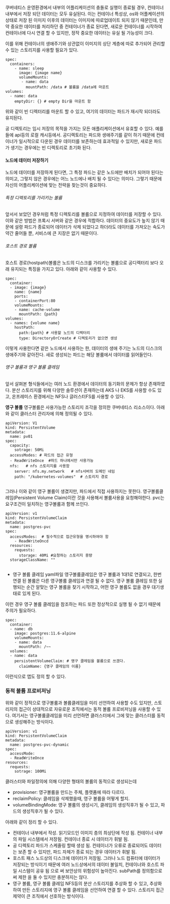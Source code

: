 쿠버네티스 운영환경에서 내부의 어플리케이션의 충돌로 실행이 종료될 경우, 컨테이너 내부에서 저장 되던 데이터는 모두 유실된다.
이는 컨테이너 특성상, os와 어플케이션의 상태로 저장 된 이미지 이후의 데이터는 이미지에 따로업데이트 되지 않기 때문인데, 만약 중요한 데이터를 처리하던 중 컨테이너가 종료 된다면, 새로운 컨테이너를 시작하여 컨테이너에 다시 연결 할 수 있지만, 정작 중요한 데이터는 유실 될 가능성이 크다.

이를 위해 컨테이너의 생애주기와 상관없이 이미지의 상단 계층에 따로 추가되어 관리할 수 있는 스토리지를 사용할 필요가 있다.

```
spec:
  containers:
    - name: sleep
      image: {image name}
      volumeMounts:
       - name: data
         mountPath: /data # 볼륨을 /data에 마운트
volumes:
  - name: data
    emptyDir: {} # empty Dir을 마운트 함
```
위와 같이 빈 디렉터리를 마운트 할 수 있고, 여기의 데이터는 파드가 재시작 되더라도 유지된다.

공 디렉토리는 임시 저장의 목적을 가지는 모든 애플리케이션에서 유효할 수 있다. 예를 들에 api등의 로컬 캐시등에서.
공디렉토리는 파드와 생애주기를 같이 하기 때문에 컨테이너가 일시적으로 다운된 경우 데이터를 보존하는데 효과적일 수 있지만, 새로운 파드가 생기는 경우에는 빈 디렉토리로 초기화 된다.


#### 노드에 데이터 저장하기

노드에 데이터를 저장하게 된다면, 그 특정 파드는 같은 노드에만 배치가 되어야 된다는 의미고, 그렇지 않은 경우에는 어느 노드에나 배치 될 수 있다는 의미다.
그렇기 때문에 자신의 어플리케이션에 맞는 전략을 찾는것이 중요하다.

###### 특정 디렉토리를 가리키는 볼륨
앞서서 보았던 경우처럼 특정 디렉토리를 볼륨으로 지정하여 데이터를 저장할 수 있다. 이와 같은 방법은 프록시 서버와 같은 경우에 적합하다.
데이터의 중요도가 높지 않기 때문에 설령 파드가 종료되어 데이터가 삭제 되었다고 하더라도 데이터를 가져오는 속도가 약간 줄어들 뿐, 서비스에 큰 지장은 없기 때문이다.

###### 호스트 경로 볼륨
호스트 경로(hostpath)볼륨은 노드의 디스크를 가리키는 볼륨으로 공디렉터리 보다 오래 유지되는 특징을 가지고 있다.
아래와 같이 사용할 수 있다.
```
spec:
  container:
  - image: {image}
    name: {name}
    ports:
    - containerPort:80
    volumeMounts:
    - name: cache-volume
      mountPath: {path}
volumes:
  - names: {volume name}
    hostPath:
      path:{path} # 사용할 노드의 디렉터리
      type: DirectoryOrCreate # 디렉토리가 없으면 생성
```

이렇게 사용한다면 같은 노드에서 사용하는 한, 데이터의 생애 주기는 노드의 디스크의 생애주기와 같아진다. 새로 생성되는 파드는 해당 볼륨에서 데이터를 읽어들인다.

###### 영구 볼륨과 영구 볼륨 클레임
앞서 살펴본 형식들에서는 여러 노드 환경에서 데이터의 동기화의 문제가 항상 존재하였다. 분산 스토리지를 위해 다양한 솔루션이 존재하는데 AKS 나 EKS를 사용할 수도 있고, 온프레미스 환경에서는 NFS나 글러스터FS를 사용할 수 있다.

**영구 볼륨**
영구볼륨은 사용가능한 스토리지 조각을 정의한 쿠버네티스 리소스이다.
아래와 같이 클러스터 관리자에 의해 정의될 수 있다.
```
apiVersion: V1
kind: PersistentVolume
metadata: 
  name: pv01
spec:
  capacity:
    sotrage: 50Mi
  accessModes: # 파드의 접근 유형
  - ReadWriteOnce  #파드 하나에서만 사용가능
  nfs:   # nfs 스토리지를 사용함
    server: nfs.my.network   # nfs서버의 도메인 네임
    path: "/kubernetes-volumes"  # 스토리지 경로
    
```

그러나 이와 같이 영구 볼륨이 생겼지만, 파드에서 직접 사용하지는 못한다.
영구볼륨클레임(Persistent Volume Claim)이란 것을 사용해서 볼륨사용을 요청해야한다.
pvc는 요구조건이 일치하는 영구볼륨과 함께 쓰인다.
```
apiVersion: v1
kind: PersistentVolumeClaim
metadata:
  name: postgres-pvc
spec:
  accessModes:  # 필수적으로 접근유형을 명시하여야 함
    - ReadWriteOncd
  resources:
    requests:
      storage: 40Mi #요청하는 스토리지 용량
  storageClassName: "" 


```
- 영구 볼륨 클레임 yaml파일
영구볼륨클레임은 영구 볼륨과 1대1로 연결되고, 한번 연결 된 볼륨은 다른 영구볼륨 클레임과 연결 될 수 없다.
영구 볼륨 클레임 또한 실행되는 순간 알맞는 영구 볼륨을 찾기 시작하고, 어떤 영구 볼륨도 없을 경우 대기생태로 있게 된다.

이런 경우 영구 볼륨 클레임을 참조하는 파드 또한 정상적으로 실행 될 수 없기 때문에 주의가 필요하다.

```
spec:
  container:
  - name: db
    image: postgres:11.6-alpine
    volumeMounts:
    - name: data
      mountPath: /~~
  volumes:
  - name: data
    persistentVolumeClaim: # 영구 클레임을 볼륨으로 쓰겠다.
      claimName: {영구 클레임의 이름}
```
이런식으로 앱도 정의 할 수 있다.

### 동적 볼륨 프로비저닝
위와 같이 정적으로 영구볼륨과 볼륨클레임을 미리 선언하여 사용할 수도 있지만, 스토리지의 접근이 상대적으로 자유로운 조직에서는 동적 볼륨 프로비저닝을 사용할 수 있다.
여기서는 영구볼륨클레임을 미리 선언하면 클러스터에서 그에 맞는 클러스터를 동적으로 생성해주는 방식이다.

``` 
apiVersion: v1
kind: PersistentVolumeClaim
metadata:
  name: postgres-pvc-dynamic
spec:
  accessMode:
  - ReadWriteOnce
resources:
  requests:
    sotrage: 100Mi
```
클러스터와 파일정의에 의해 다양한 형태의 볼륨의 동적으로 생성되는데
- provisioner: 영구볼륨을 만드는 주체, 플랫폼에 따라 다르다.
- reclaimPolicy: 클레임을 삭제했을때, 영구 볼륨을 어떻게 할지.
- volumeBindingMode: 영구 볼륨의 생성시기, 클레임의 생성직후가 될 수 있고, 파드의 생성직후가 될 수 있다.


아래와 같이 정리 할 수 있다.
- 컨테이너 내부에서 작성.
  읽기모드인 이미지 층의 최상단에 작성 됨. 컨테이너 내부의 파일 시스템에서 저장됨.
  컨테이너 종료 시 데이터가 휘발 됨.
- 공 디렉토리
  파드가 스케줄링 할때 생성 됨. 컨테이너가 오류로 종료되어도 데이터는 보존 할 수 있지만, 파드 자체가 종료 되는 경우 데이터가 휘발 됨.
- 호스트 패스
  노드상의 디스크에 데이터가 저장됨. 그러나 노드 컴퓨터에 데이터가 저장되는 방식이기 때문에 여러 노드상에서의 데이터 불일치, 컨테이너와 호스트 파일 시스템이 공유 됨 으로 써 보안상의 위험성이 높아진다. subPath를 정의함으로 써 제한 을 둘 수 있지만 충분하지는 않다. 
- 영구 볼륨, 영구 볼륨 클레임
  NFS등의 분산 스토리지를 추상화 할 수 있고, 추상화 하여 만든 스토리지에 영구 볼륨 클레임을 선언하여 연결 할 수 있다. 스토리지 접근 제약이 큰 조직에서 선호하는 방식이다.


